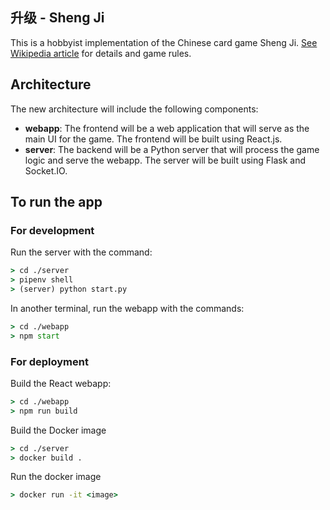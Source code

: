 ## 升级 - Sheng Ji

This is a hobbyist implementation of the Chinese card game Sheng Ji. [See Wikipedia article](https://en.wikipedia.org/wiki/Sheng_ji) for details and game rules.

## Architecture

The new architecture will include the following components:

- **webapp**: The frontend will be a web application that will serve as the main UI for the game. The frontend will be built using React.js.
- **server**: The backend will be a Python server that will process the game logic and serve the webapp. The server will be built using Flask and Socket.IO.

## To run the app

### For development

Run the server with the command:

```cmd
> cd ./server
> pipenv shell
> (server) python start.py
```

In another terminal, run the webapp with the commands:

```cmd
> cd ./webapp
> npm start
```

### For deployment

Build the React webapp:

```cmd
> cd ./webapp
> npm run build
```

Build the Docker image

```cmd
> cd ./server
> docker build .
```

Run the docker image

```cmd
> docker run -it <image>
```
